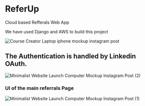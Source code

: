 # ReferUp

Cloud based Refferals Web App

We have used Django and AWS to build this project

![Course Creator Laptop iphone mockup instagram post](https://user-images.githubusercontent.com/29003696/205414144-a8b90468-45fe-4c72-ba43-c62ecd64ef3d.jpg)

## The Authentication is handled by Linkedin OAuth.

![Minimalist Website Launch Computer Mockup Instagram Post (2)](https://user-images.githubusercontent.com/29003696/205414192-c6e808a8-d7b8-43d2-b3c8-b15fa8af0543.png)

### UI of the main referrals Page

![Minimalist Website Launch Computer Mockup Instagram Post (1)](https://user-images.githubusercontent.com/29003696/205414246-e135f5a3-c8b0-410b-8db2-af2cf4b2bd9e.png)
